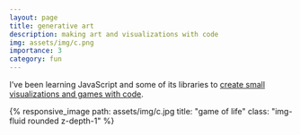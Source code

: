 ```yaml
---
layout: page
title: generative art
description: making art and visualizations with code
img: assets/img/c.png
importance: 3
category: fun
---
```


I’ve been learning JavaScript and some of its libraries to [create small visualizations and games with code](https://openprocessing.org/user/193657/?view=sketches).

{% responsive_image path: assets/img/c.jpg title: "game of life" class: "img-fluid rounded z-depth-1" %}

